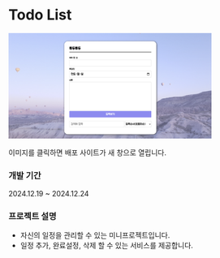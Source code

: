 # Todo List

<a href="https://todo.jinilog.com/" target="_blank">
  <img src="./img/todo.png" alt="todo" width="400" />
</a>
<p>이미지를 클릭하면 배포 사이트가 새 창으로 열립니다.</p>

### 개발 기간
2024.12.19 ~ 2024.12.24

### 프로젝트 설명
- 자신의 일정을 관리할 수 있는 미니프로젝트입니다.
- 일정 추가, 완료설정, 삭제 할 수 있는 서비스를 제공합니다.


